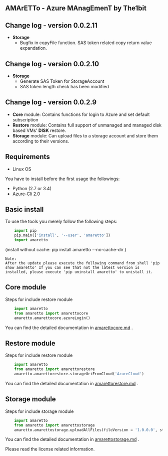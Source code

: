 
AMArETTo - Azure MAnagEmenT by The1bit
--------------------------------------

Change log - version 0.0.2.11
-----------------------------
* **Storage**
	* Bugfix in copyFile function. SAS token related copy return value expandation.

Change log - version 0.0.2.10
-----------------------------

* **Storage**
	* Generate SAS Token for StorageAccount
	* SAS token length check has been modified

Change log - version 0.0.2.9
----------------------------

* **Core** module: Contains functions for login to Azure and set default subscription
* **Restore** module: Contains full support of unmanaged and managed disk based VMs' **DISK** restore.
* **Storage** module: Can upload files to a storage account and store them according to their versions.


Requirements
------------

* Linux OS

You have to install before the first usage the followings:

* Python (2.7 or 3.4)
* Azure-Cli 2.0


Basic install
-------------

To use the tools you merely follow the following steps:

```python
    import pip
    pip.main(['install', '--user', 'amaretto'])
    import amaretto
```

(install without cache: pip install amaretto --no-cache-dir  )

    Note: 
    After the update please execute the following command from shell 'pip show amaretto' If you can see that not the latest version is installed, please execute 'pip uninstall amaretto' to unistall it.


Core module
-----------
Steps for include restore module

```python
	import amaretto
	from amaretto import amarettocore
	amaretto.amarettocore.azureLogin()
```

You can find the detailed documentation in [amarettocore.md](https://github.com/the1bit/amaretto/blob/master/amaretto/amarettocore.md) .


Restore module
--------------
Steps for include restore module

```python
	import amaretto
	from amaretto import amarettorestore
	amaretto.amarettorestore.storageUriFromCloud('AzureCloud')
```

You can find the detailed documentation in [amarettorestore.md](https://github.com/the1bit/amaretto/blob/master/amaretto/amarettorestore.md) .


Storage module
--------------
Steps for include storage module

```python
	import amaretto
	from amaretto import amarettostorage
	amaretto.amarettostorage.uploadAllFiles(fileVersion = '1.0.0.0', storageaccountName = <your storage account name>, sasToken = <sasToken for your storage account>, storageKey = <storageKey for your storage account>, filePath = <local path of flies>, modificationLimitMin = <1440 means you upload files which are older than one day>)
```

You can find the detailed documentation in [amarettostorage.md](https://github.com/the1bit/amaretto/blob/master/amaretto/amarettostorage.md) .


Please read the license related information.
